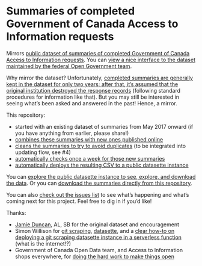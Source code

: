 # Summaries of completed Government of Canada Access to Information requests

Mirrors [public dataset of summaries of completed Government of Canada Access to Information requests](https://open.canada.ca/data/en/dataset/0797e893-751e-4695-8229-a5066e4fe43c). You can [view a nice interface to the dataset maintained by the federal Open Government team](https://open.canada.ca/en/search/ati).

Why mirror the dataset? Unfortunately, [completed summaries are generally kept in the dataset for only two years; after that, it’s assumed that the original institution destroyed the response records](https://www.canada.ca/en/treasury-board-secretariat/services/access-information-privacy/reviewing-access-information/the-review-process/ati-review-interim-what-we-heard-report.html#toc5-2-3) (following standard procedures for information like that). But you may still be interested in seeing what’s been asked and answered in the past! Hence, a mirror.

This repository:

- started with an existing dataset of summaries from May 2017 onward (if you have anything from earlier, please share!)
- [combines these summaries with new ones published online](https://github.com/lchski/gc-ati-summaries-data/blob/main/update-ati-summaries.R)
- [cleans the summaries to try to avoid duplicates](https://github.com/lchski/gc-ati-summaries-data/tree/main/cleaning) (to be integrated into updating flow, see #4)
- [automatically checks once a week for those new summaries](https://github.com/lchski/gc-ati-summaries-data/blob/main/.github/workflows/update-ati-summaries.yaml)
- [automatically deploys the resulting CSV to a public datasette instance](https://github.com/lchski/gc-ati-summaries-data/blob/main/.github/workflows/deploy-datasette-site.yaml)

You can [explore the public datasette instance to see, explore, and download the data](https://gc-ati-summaries-data.labs.lucascherkewski.com/). Or you can [download the summaries directly from this repository](https://github.com/lchski/gc-ati-summaries-data/blob/main/ati-summaries.csv).

You can also [check out the issues list](https://github.com/lchski/gc-ati-summaries-data/issues) to see what’s happening and what’s coming next for this project. Feel free to dig in if you’d like!

Thanks:

- [Jamie Duncan](https://jamieduncan.me/), AL, SB for the original dataset and encouragement
- Simon Willison for [git scraping](https://simonwillison.net/series/git-scraping/), [datasette](https://datasette.io/), and a [clear how-to on deploying a git scraping datasette instance in a serverless function](https://simonwillison.net/2020/Jan/21/github-actions-cloud-run/) (what is the internet!?)
- Government of Canada Open Data team, and Access to Information shops everywhere, for [doing the hard work to make things open](https://www.gov.uk/guidance/government-design-principles#make-things-open-it-makes-things-better)
